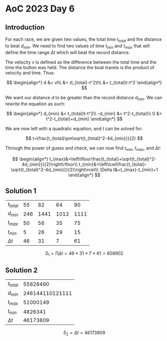 # AoC 2023 Day 6
## Introduction
For each race, we are given two values, the total time $t_{total}$ and the distance to beat $d_{min}$. We need to find two values of time $t_{min}$ and $t_{max}$ that will define the time range $\Delta t$ which will beat the record distance.

The velocity $v$ is defined as the difference between the total time and the time the button was held. The distance the boat travels is the product of velocity and time. Thus:

$$
\begin{align*}
d &= vt\\
  &= (t_{total}-t^2)t\\
  &= t_{total}t-t^2
\end{align*}
$$

We want our distance $d$ to be greater than the record distance $d_{min}$. We can rewrite the equation as such:

$$
\begin{align*}
d_{min} &< t_{total}t-t^2\\
-d_{min} &> t^2-t_{total}\\
0 &> t^2-t_{total}+d_{min}
\end{align*}
$$

We are now left with a quadratic equation, and $t$ can be solved for:

$$
t=\frac{t_{total}\pm\sqrt{t_{total}^2-4d_{min}}}{2}
$$

Through the power of guess and check, we can now find $t_{min}$, $t_{max}$, and $\Delta t$:

$$
\begin{align*}
t_{max}&=\left\lfloor\frac{t_{total}+\sqrt{t_{total}^2-4d_{min}}}{2}\right\rfloor\\
t_{min}&=\left\lceil\frac{t_{total}-\sqrt{t_{total}^2-4d_{min}}}{2}\right\rceil\\
\Delta t&=t_{max}-t_{min}+1
\end{align*}
$$

## Solution 1
|             |     |      |      |      |
| ----------- | --- | ---- | ---- | ---- |
| $t_{total}$ | 55  | 82   | 64   | 90   |
| $d_{min}$   | 246 | 1441 | 1012 | 1111 |
| $t_{max}$   | 50  | 56   | 35   | 75   |
| $t_{min}$   | 5   | 26   | 29   | 15   |
| $\Delta t$  | 46  | 31   | 7    | 61   |

$$
S_1=\prod\Delta t=46\times31\times7\times61=608902
$$

## Solution 2
|             |                 |
| ----------- | --------------- |
| $t_{total}$ | 55826490        |
| $d_{min}$   | 246144110121111 |
| $t_{max}$   | 51000149        |
| $t_{min}$   | 4826341         |
| $\Delta t$  | 46173809        |

$$
S_2=\Delta t=46173809
$$
